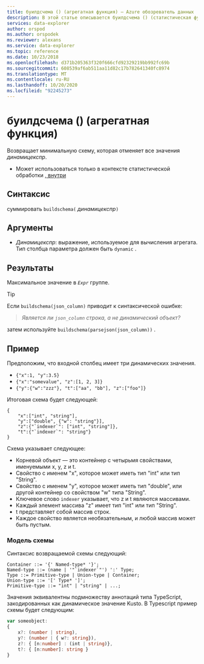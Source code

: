 ```yaml
---
title: буилдсчема () (агрегатная функция) — Azure обозреватель данных
description: В этой статье описывается буилдсчема () (статистическая функция) в Azure обозреватель данных.
services: data-explorer
author: orspod
ms.author: orspodek
ms.reviewer: alexans
ms.service: data-explorer
ms.topic: reference
ms.date: 10/23/2018
ms.openlocfilehash: d371b205363f320f666cfd92329219bb992fc69b
ms.sourcegitcommit: 608539af6ab511aa11d82c17b782641340fc8974
ms.translationtype: MT
ms.contentlocale: ru-RU
ms.lasthandoff: 10/20/2020
ms.locfileid: "92245273"
---
```

# <a name="buildschema-aggregation-function"></a>буилдсчема () (агрегатная функция)

Возвращает минимальную схему, которая отменяет все значения *динамицекспр*.

* Может использоваться только в контексте статистической обработки [, внутри](summarizeoperator.md)

## <a name="syntax"></a>Синтаксис

суммировать `buildschema(` *динамицекспр*`)`

## <a name="arguments"></a>Аргументы

* *Динамицекспр*: выражение, используемое для вычисления агрегата. Тип столбца параметра должен быть `dynamic` . 

## <a name="returns"></a>Результаты

Максимальное значение в *`Expr`* группе.

> [!TIP] 
> Если `buildschema(json_column)` приводит к синтаксической ошибке:
>
> > *Является ли `json_column` строка, а не динамический объект?*
>
> затем используйте `buildschema(parsejson(json_column))` .

## <a name="example"></a>Пример

Предположим, что входной столбец имеет три динамических значения.

* `{"x":1, "y":3.5}`
* `{"x":"somevalue", "z":[1, 2, 3]}`
* `{"y":{"w":"zzz"}, "t":["aa", "bb"], "z":["foo"]}`

Итоговая схема будет следующей:

```kusto
{ 
    "x":["int", "string"],
    "y":["double", {"w": "string"}],
    "z":{"`indexer`": ["int", "string"]},
    "t":{"`indexer`": "string"}
}
```

Схема указывает следующее:

* Корневой объект — это контейнер с четырьмя свойствами, именуемыми x, y, z и t.
* Свойство с именем "x", которое может иметь тип "int" или тип "String".
* Свойство с именем "y", которое может иметь тип "double", или другой контейнер со свойством "w" типа "String".
* Ключевое слово ``indexer`` указывает, что z и t являются массивами.
* Каждый элемент массива "z" имеет тип "int" или тип "String".
* t представляет собой массив строк.
* Каждое свойство является необязательным, и любой массив может быть пустым.

### <a name="schema-model"></a>Модель схемы

Синтаксис возвращаемой схемы следующий:

```output
Container ::= '{' Named-type* '}';
Named-type ::= (name | '"`indexer`"') ':' Type;
Type ::= Primitive-type | Union-type | Container;
Union-type ::= '[' Type* ']';
Primitive-type ::= "int" | "string" | ...;
```

Значения эквивалентны подмножеству аннотаций типа TypeScript, закодированных как динамическое значение Kusto. В Typescript пример схемы будет следующим:

```typescript
var someobject: 
{
    x?: (number | string),
    y?: (number | { w?: string}),
    z?: { [n:number] : (int | string)},
    t?: { [n:number]: string }
}
```
